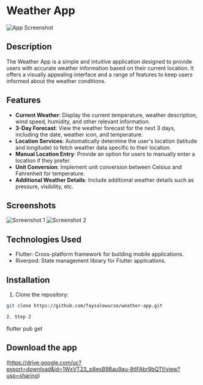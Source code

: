 # Weather App

![App Screenshot](screenshots/screenshot.jpg)

## Description

The Weather App is a simple and intuitive application designed to provide users with accurate weather information based on their current location. It offers a visually appealing interface and a range of features to keep users informed about the weather conditions.

## Features

- **Current Weather**: Display the current temperature, weather description, wind speed, humidity, and other relevant information.
- **3-Day Forecast**: View the weather forecast for the next 3 days, including the date, weather icon, and temperature.
- **Location Services**: Automatically determine the user's location (latitude and longitude) to fetch weather data specific to their location.
- **Manual Location Entry**: Provide an option for users to manually enter a location if they prefer.
- **Unit Conversion**: Implement unit conversion between Celsius and Fahrenheit for temperature.
- **Additional Weather Details**: Include additional weather details such as pressure, visibility, etc.

## Screenshots

![Screenshot 1](screenshots/screenshot1.jpg)
![Screenshot 2](screenshots/screenshot2.jpg)

## Technologies Used

- Flutter: Cross-platform framework for building mobile applications.
- Riverpod: State management library for Flutter applications.

## Installation

1. Clone the repository:

```bash
git clone https://github.com/faysalewucse/weather-app.git

2. Step 2

```
flutter pub get

## Download the app
(https://drive.google.com/uc?export=download&id=1WxVT23_p8esB9Bau9au-8tlFAbr9bQTf/view?usp=sharing)
